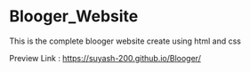 # Blooger_Website
This is the complete blooger website create using html and css

Preview Link : https://suyash-200.github.io/Blooger/
